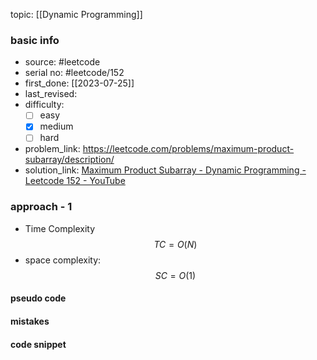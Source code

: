 topic: [[Dynamic Programming]]

### basic info
- source: #leetcode 
- serial no: #leetcode/152
- first_done: [[2023-07-25]]
- last_revised:
- difficulty:
	- [ ] easy
	- [x] medium
	- [ ] hard
- problem_link: https://leetcode.com/problems/maximum-product-subarray/description/
- solution_link: [Maximum Product Subarray - Dynamic Programming - Leetcode 152 - YouTube](https://www.youtube.com/watch?v=lXVy6YWFcRM)

### approach - 1
- Time Complexity $$TC = O(N)$$
- space complexity: $$SC = O(1)$$

#### pseudo code

#### mistakes

#### code snippet
```python

```